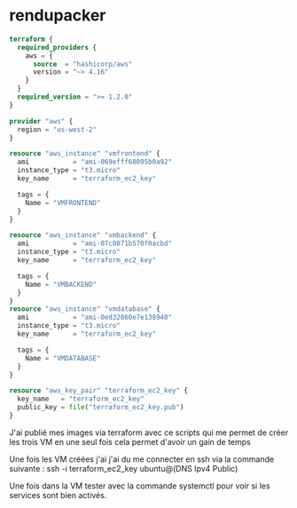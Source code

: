 # rendupacker
```tf
terraform {
  required_providers {
    aws = {
      source  = "hashicorp/aws"
      version = "~> 4.16"
    }
  }
  required_version = ">= 1.2.0"
}

provider "aws" {
  region = "us-west-2"
}

resource "aws_instance" "vmfrontend" {
  ami           = "ami-069efff68095b0a92"
  instance_type = "t3.micro"
  key_name      = "terraform_ec2_key"

  tags = {
    Name = "VMFRONTEND"
  }
}

resource "aws_instance" "vmbackend" {
  ami           = "ami-07c0871b570f0acbd"
  instance_type = "t3.micro"
  key_name      = "terraform_ec2_key"

  tags = {
    Name = "VMBACKEND"
  }
}
resource "aws_instance" "vmdatabase" {
  ami           = "ami-0ed32860e7e138940"
  instance_type = "t3.micro"
  key_name      = "terraform_ec2_key"

  tags = {
    Name = "VMDATABASE"
  }
}

resource "aws_key_pair" "terraform_ec2_key" {
  key_name   = "terraform_ec2_key"
  public_key = file("terraform_ec2_key.pub")
}

```
J'ai publié mes images via terraform avec ce scripts qui me permet de créer les trois VM en une seul fois cela permet d'avoir un gain de temps 

Une fois les VM créées j'ai j'ai du me connecter en ssh via la commande suivante : ssh -i terraform_ec2_key ubuntu@(DNS Ipv4 Public)

Une fois dans la VM tester avec la commande systemctl pour voir si les services sont bien activés.

